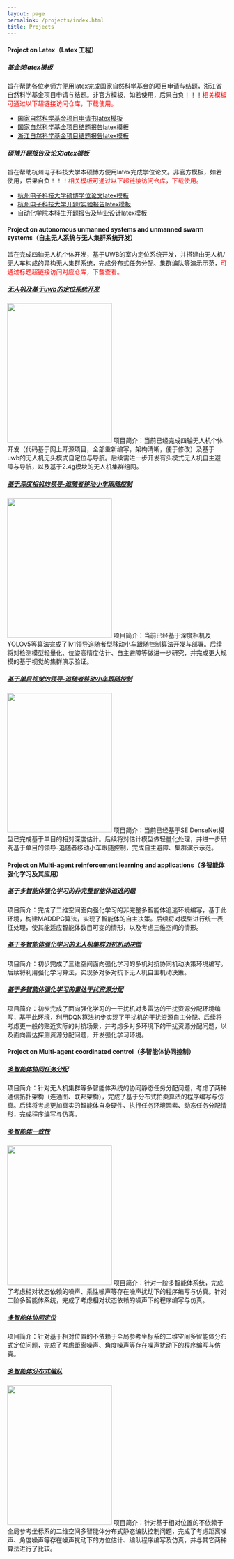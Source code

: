 ```yaml
---
layout: page
permalink: /projects/index.html
title: Projects
---
```



#### Project on Latex（Latex 工程）
##### 基金类latex模板
旨在帮助各位老师方便用latex完成国家自然科学基金的项目申请与结题，浙江省自然科学基金项目申请与结题。非官方模板，如若使用，后果自负！！！<font color=red>相关模板可通过以下超链接访问仓库，下载使用。</font>

- [国家自然科学基金项目申请书latex模板](https://github.com/wennboo/NSFC-application-report-latex)
- [国家自然科学基金项目结题报告latex模板](https://github.com/wennboo/NSFC-concluding-report-latex)
- [浙江自然科学基金项目结题报告latex模板](https://github.com/wennboo/ZPNSF-concluding-report-template/tree/main)

##### 硕博开题报告及论文latex模板
旨在帮助杭州电子科技大学本硕博方便用latex完成学位论文。非官方模板，如若使用，后果自负！！！<font color=red>相关模板可通过以下超链接访问仓库，下载使用。</font>

- [杭州电子科技大学硕博学位论文latex模板](https://github.com/wennboo/HDU-latex-template-for-master)
- [杭州电子科技大学开题/实验报告latex模板](https://github.com/wennboo/HDU-opening-experimental-report)
- [自动化学院本科生开题报告及毕业设计latex模板](https://github.com/wennboo/HDU-Automation-School-latex-template-for-bachelor)

#### Project on autonomous unmanned systems and unmanned swarm systems（自主无人系统与无人集群系统开发）
旨在完成四轴无人机个体开发，基于UWB的室内定位系统开发，并搭建由无人机/无人车构成的异构无人集群系统，完成分布式任务分配、集群编队等演示示范，<font color=red>可通过标题超链接访问对应仓库，下载查看。</font>

##### [无人机及基于uwb的定位系统开发](https://github.com/wennboo/UWB-based-Quadrotor-Swarm-Demo-System)
<img src="{{ site.url }}/images/uav0.png" class="floatpic" width="240" height="320">
项目简介：当前已经完成四轴无人机个体开发（代码基于网上开源项目，全部重新编写，架构清晰，便于修改）及基于uwb的无人机无头模式自定位与导航。后续需进一步开发有头模式无人机自主避障与导航，以及基于2.4g模块的无人机集群组网。



##### [基于深度相机的领导-追随者移动小车跟随控制](https://github.com/wennboo/YOLOv5-based-Vehicle-Detection-and-Formation-Tracking)
<img src="{{ site.url }}/images/tracking0.png" class="floatpic" width="240" height="320">
项目简介：当前已经基于深度相机及YOLOv5等算法完成了1v1领导追随者型移动小车跟随控制算法开发与部署。后续将对检测模型轻量化、位姿高精度估计、自主避障等做进一步研究，并完成更大规模的基于视觉的集群演示验证。



##### [基于单目视觉的领导-追随者移动小车跟随控制](https://github.com/wennboo/Ground-Segmentation-based-Monocular-depth-estimation)
<img src="{{ site.url }}/images/depth-est0.png" class="floatpic" width="240" height="320">
项目简介：当前已经基于SE DenseNet模型已完成基于单目的相对深度估计。后续将对估计模型做轻量化处理，并进一步研究基于单目的领导-追随者移动小车跟随控制，完成自主避障、集群演示示范。



#### Project on Multi-agent reinforcement learning and applications（多智能体强化学习及其应用）

##### [基于多智能体强化学习的非完整智能体追逃问题](https://github.com/wennboo/Multi-Agent-Pursuit-Reinforce-Learning-Environment)
项目简介：完成了二维空间面向强化学习的非完整多智能体追逃环境编写，基于此环境，构建MADDPG算法，实现了智能体的自主决策。后续将对模型进行统一表征处理，使其能适应智能体数目可变的情形，以及考虑三维空间的情形。

##### [基于多智能体强化学习的无人机集群对抗机动决策](https://github.com/wennboo/Multi-Agent-Pursuit-Reinforce-Learning-Environment)
项目简介：初步完成了三维空间面向强化学习的多机对抗协同机动决策环境编写。后续将利用强化学习算法，实现多对多对抗下无人机自主机动决策。

##### [基于多智能体强化学习的雷达干扰资源分配](https://github.com/wennboo/Multi-Agent-Pursuit-Reinforce-Learning-Environment)
项目简介：初步完成了面向强化学习的一干扰机对多雷达的干扰资源分配环境编写，基于此环境，利用DQN算法初步实现了干扰机的干扰资源自主分配。后续将考虑更一般的贴近实际的对抗场景，并考虑多对多环境下的干扰资源分配问题，以及面向雷达探测资源分配问题，开发强化学习环境。

#### Project on Multi-agent coordinated control（多智能体协同控制）

##### [多智能体协同任务分配](https://github.com/wennboo/Distribution-Auction-Algorithm-based-UAV-Swarm-Task-Assignment)

项目简介：针对无人机集群等多智能体系统的协同静态任务分配问题，考虑了两种通信拓扑架构（连通图、联邦架构），完成了基于分布式拍卖算法的程序编写与仿真。后续将考虑更加真实的智能体自身硬件、执行任务环境因素、动态任务分配情形，完成程序编写与仿真。

##### [多智能体一致性](https://github.com/wennboo/Consensus-Results-of-Single-or-Second-Order-MASs-and-Applications)
<img src="{{ site.url }}/images/consensus0.png" class="floatpic" width="240" height="320">
项目简介：针对一阶多智能体系统，完成了考虑相对状态依赖的噪声、乘性噪声等存在噪声扰动下的程序编写与仿真。针对二阶多智能体系统，完成了考虑相对状态依赖的噪声下的程序编写与仿真。

##### [多智能体协同定位](https://github.com/wennboo/Distributed-Network-Localization-With-Noisy-Measurement-and-Communication-Information)

项目简介：针对基于相对位置的不依赖于全局参考坐标系的二维空间多智能体分布式定位问题，完成了考虑距离噪声、角度噪声等存在噪声扰动下的程序编写与仿真。

##### [多智能体分布式编队](https://github.com/wennboo/Noisy-Relative-Position-Measurement-based-Formation-Control)
<img src="{{ site.url }}/images/formation0.png" class="floatpic" width="240" height="320">
项目简介：针对基于相对位置的不依赖于全局参考坐标系的二维空间多智能体分布式静态编队控制问题，完成了考虑距离噪声、角度噪声等存在噪声扰动下的方位估计、编队程序编写及仿真，并与其它两种算法进行了比较。